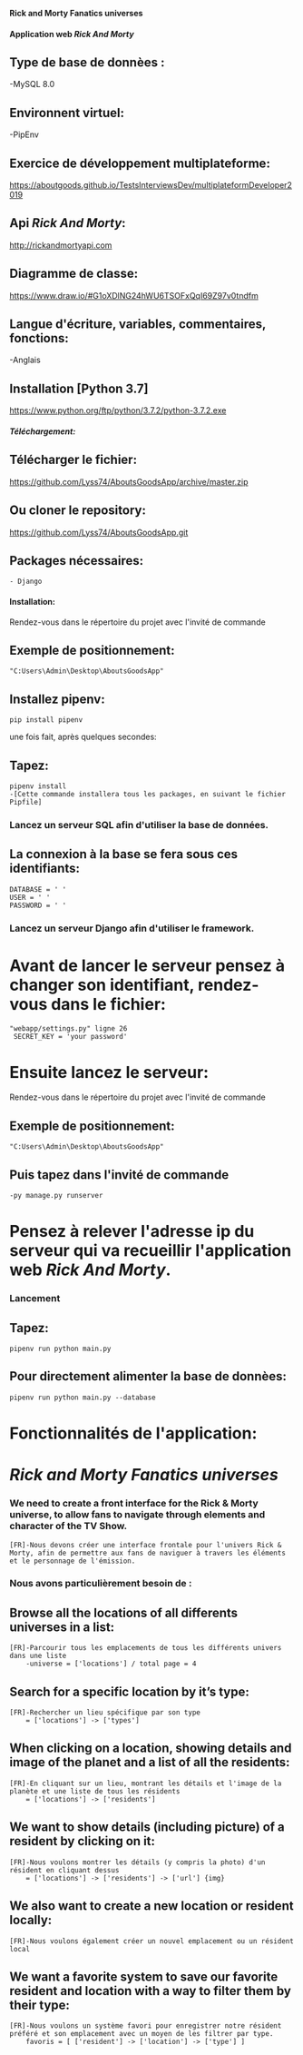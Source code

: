 **Rick and Morty Fanatics universes**


#### Application web *Rick And Morty*

## Type de base de donnèes :
-MySQL 8.0

## Environnent virtuel:
-PipEnv

## Exercice de développement multiplateforme:
https://aboutgoods.github.io/TestsInterviewsDev/multiplateformDeveloper2019

## Api *Rick And Morty*:
http://rickandmortyapi.com 

## Diagramme de classe: 
https://www.draw.io/#G1oXDlNG24hWU6TSOFxQqI69Z97v0tndfm

## Langue d'écriture, variables, commentaires, fonctions: 
-Anglais

## Installation [Python 3.7]
https://www.python.org/ftp/python/3.7.2/python-3.7.2.exe

##### Téléchargement:

## Télécharger le fichier: 
https://github.com/Lyss74/AboutsGoodsApp/archive/master.zip

## Ou cloner le repository:
https://github.com/Lyss74/AboutsGoodsApp.git

## Packages nécessaires:
    - Django
               

#### Installation:
Rendez-vous dans le répertoire du projet avec l'invité de commande

## Exemple de positionnement: 
    "C:Users\Admin\Desktop\AboutsGoodsApp"

## Installez pipenv: 
    pip install pipenv

une fois fait, après quelques secondes:

## Tapez: 
    pipenv install 
    -[Cette commande installera tous les packages, en suivant le fichier Pipfile]

### Lancez un serveur SQL afin d'utiliser la base de données.

## La connexion à la base se fera sous ces identifiants: 
    DATABASE = ' '
    USER = ' ' 
    PASSWORD = ' ' 

### Lancez un serveur Django afin d'utiliser le framework.
# Avant de lancer le serveur pensez à changer son identifiant, rendez-vous dans le fichier:
    "webapp/settings.py" ligne 26 
     SECRET_KEY = 'your password'
# Ensuite lancez le serveur:
Rendez-vous dans le répertoire du projet avec l'invité de commande

## Exemple de positionnement: 
    "C:Users\Admin\Desktop\AboutsGoodsApp"

## Puis tapez dans l'invité de commande
    -py manage.py runserver
# Pensez à relever l'adresse ip du serveur qui va recueillir l'application web *Rick And Morty*.

### Lancement

## Tapez: 
    pipenv run python main.py 

## Pour directement alimenter la base de donnèes:
    pipenv run python main.py --database 


# Fonctionnalités de l'application:

# *Rick and Morty Fanatics universes*

### We need to create a front interface for the Rick & Morty universe, to allow fans to navigate through elements and character of the TV Show.
    [FR]-Nous devons créer une interface frontale pour l'univers Rick & Morty, afin de permettre aux fans de naviguer à travers les éléments et le personnage de l'émission.

### Nous avons particulièrement besoin de :

## Browse all the locations of all differents universes in a list:
    [FR]-Parcourir tous les emplacements de tous les différents univers dans une liste 
        -universe = ['locations'] / total page = 4

## Search for a specific location by it’s type:
    [FR]-Rechercher un lieu spécifique par son type 
        = ['locations'] -> ['types']

## When clicking on a location, showing details and image of the planet and a list of all the residents:
    [FR]-En cliquant sur un lieu, montrant les détails et l'image de la planète et une liste de tous les résidents
        = ['locations'] -> ['residents']

## We want to show details (including picture) of a resident by clicking on it:
    [FR]-Nous voulons montrer les détails (y compris la photo) d'un résident en cliquant dessus
        = ['locations'] -> ['residents'] -> ['url'] {img}

## We also want to create a new location or resident locally:
    [FR]-Nous voulons également créer un nouvel emplacement ou un résident local

## We want a favorite system to save our favorite resident and location with a way to filter them by their type:
    [FR]-Nous voulons un système favori pour enregistrer notre résident préféré et son emplacement avec un moyen de les filtrer par type.
        favoris = [ ['resident'] -> ['location'] -> ['type'] ]